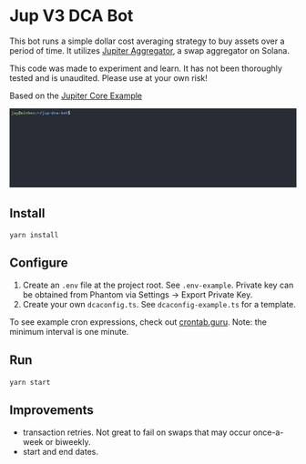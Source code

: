 # Jup V3 DCA Bot 
This bot runs a simple dollar cost averaging strategy to buy assets over a period of time. It utilizes [Jupiter Aggregator](https://jup.ag), a swap aggregator on Solana.

This code was made to experiment and learn. It has not been thoroughly tested and is unaudited. Please use at your own risk!

Based on the [Jupiter Core Example](https://github.com/jup-ag/jupiter-core-example)

![Jup DCA Bot Demo](img/demo.gif)

## Install
```
yarn install
```
## Configure
1. Create an `.env` file at the project root. See `.env-example`. 
Private key can be obtained from Phantom via Settings -> Export Private Key.
2. Create your own `dcaconfig.ts`. See `dcaconfig-example.ts` for a template. 

To see example cron expressions, check out [crontab.guru](https://crontab.guru/).
Note: the minimum interval is one minute.
## Run
```
yarn start
```
## Improvements
- transaction retries. Not great to fail on swaps that may occur once-a-week or biweekly.
- start and end dates.
